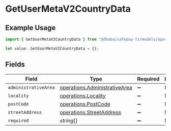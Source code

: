 # GetUserMetaV2CountryData

## Example Usage

```typescript
import { GetUserMetaV2CountryData } from "@dhaba/safepay-ts/models/operations";

let value: GetUserMetaV2CountryData = {};
```

## Fields

| Field                                                                          | Type                                                                           | Required                                                                       | Description                                                                    |
| ------------------------------------------------------------------------------ | ------------------------------------------------------------------------------ | ------------------------------------------------------------------------------ | ------------------------------------------------------------------------------ |
| `administrativeArea`                                                           | [operations.AdministrativeArea](../../models/operations/administrativearea.md) | :heavy_minus_sign:                                                             | N/A                                                                            |
| `locality`                                                                     | [operations.Locality](../../models/operations/locality.md)                     | :heavy_minus_sign:                                                             | N/A                                                                            |
| `postCode`                                                                     | [operations.PostCode](../../models/operations/postcode.md)                     | :heavy_minus_sign:                                                             | N/A                                                                            |
| `streetAddress`                                                                | [operations.StreetAddress](../../models/operations/streetaddress.md)           | :heavy_minus_sign:                                                             | N/A                                                                            |
| `required`                                                                     | *string*[]                                                                     | :heavy_minus_sign:                                                             | N/A                                                                            |